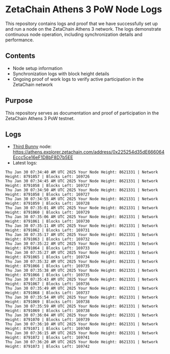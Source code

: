 # ZetaChain Athens 3 PoW Node Logs
This repository contains logs and proof that we have successfully set up and run a node on the ZetaChain Athens 3 network. The logs demonstrate continuous node operation, including synchronization details and performance.

## Contents
- Node setup information
- Synchronization logs with block height details
- Ongoing proof of work logs to verify active participation in the ZetaChain network

## Purpose
This repository serves as documentation and proof of participation in the ZetaChain Athens 3 PoW testnet.

## Logs

- [Third Bunny](https://thirdbunny.xyz/) node: https://athens.explorer.zetachain.com/address/0x225254d35dE666064Eccc5ce16eF1D8bF8D7b5EE
- Latest logs:
```
Thu Jan 30 07:34:40 AM UTC 2025 Your Node Height: 8621331 | Network Height: 8791057 | Blocks Left: 169726
Thu Jan 30 07:34:45 AM UTC 2025 Your Node Height: 8621331 | Network Height: 8791058 | Blocks Left: 169727
Thu Jan 30 07:34:50 AM UTC 2025 Your Node Height: 8621331 | Network Height: 8791058 | Blocks Left: 169727
Thu Jan 30 07:34:55 AM UTC 2025 Your Node Height: 8621331 | Network Height: 8791059 | Blocks Left: 169728
Thu Jan 30 07:35:01 AM UTC 2025 Your Node Height: 8621331 | Network Height: 8791060 | Blocks Left: 169729
Thu Jan 30 07:35:06 AM UTC 2025 Your Node Height: 8621331 | Network Height: 8791061 | Blocks Left: 169730
Thu Jan 30 07:35:11 AM UTC 2025 Your Node Height: 8621331 | Network Height: 8791062 | Blocks Left: 169731
Thu Jan 30 07:35:17 AM UTC 2025 Your Node Height: 8621331 | Network Height: 8791063 | Blocks Left: 169732
Thu Jan 30 07:35:22 AM UTC 2025 Your Node Height: 8621331 | Network Height: 8791064 | Blocks Left: 169733
Thu Jan 30 07:35:27 AM UTC 2025 Your Node Height: 8621331 | Network Height: 8791065 | Blocks Left: 169734
Thu Jan 30 07:35:32 AM UTC 2025 Your Node Height: 8621331 | Network Height: 8791066 | Blocks Left: 169735
Thu Jan 30 07:35:38 AM UTC 2025 Your Node Height: 8621331 | Network Height: 8791066 | Blocks Left: 169735
Thu Jan 30 07:35:43 AM UTC 2025 Your Node Height: 8621331 | Network Height: 8791067 | Blocks Left: 169736
Thu Jan 30 07:35:49 AM UTC 2025 Your Node Height: 8621331 | Network Height: 8791068 | Blocks Left: 169737
Thu Jan 30 07:35:54 AM UTC 2025 Your Node Height: 8621331 | Network Height: 8791069 | Blocks Left: 169738
Thu Jan 30 07:35:59 AM UTC 2025 Your Node Height: 8621331 | Network Height: 8791069 | Blocks Left: 169738
Thu Jan 30 07:36:04 AM UTC 2025 Your Node Height: 8621331 | Network Height: 8791070 | Blocks Left: 169739
Thu Jan 30 07:36:10 AM UTC 2025 Your Node Height: 8621331 | Network Height: 8791071 | Blocks Left: 169740
Thu Jan 30 07:36:15 AM UTC 2025 Your Node Height: 8621331 | Network Height: 8791072 | Blocks Left: 169741
Thu Jan 30 07:36:20 AM UTC 2025 Your Node Height: 8621331 | Network Height: 8791073 | Blocks Left: 169742
```
